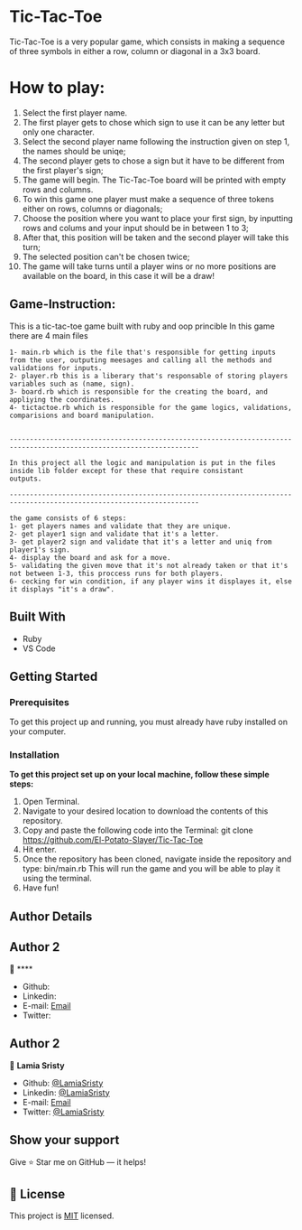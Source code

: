 # Tic-Tac-Toe
Tic-Tac-Toe is a very popular game, which consists in making a sequence of three symbols in either a row, column or diagonal in a 3x3 board.

# How to play:
1. Select the first player name.
2. The first player gets to chose which sign to use it can be any letter but only one character.
3. Select the second player name following the instruction given on step 1, the names should be uniqe;
4. The second player gets to chose a sign but it have to be different from the first player's sign;
5. The game will begin. The Tic-Tac-Toe board will be printed with empty rows and columns.
6. To win this game one player must make a sequence of three tokens either on rows, columns or diagonals;
7. Choose the position where you want to place your first sign, by inputting rows and colums and your input should be in between 1 to 3;
8. After that, this position will be taken and the second player will take this turn;
9. The selected position can't be chosen twice;
10. The game will take turns until a player wins or no more positions are available on the board, in this case it will be a draw!

## Game-Instruction:

This is a tic-tac-toe game built with ruby and oop princible 
    In this game there are 4 main files 

    1- main.rb which is the file that's responsible for getting inputs from the user, outputing meesages and calling all the methods and validations for inputs.
    2- player.rb this is a liberary that's responsable of storing players variables such as (name, sign).
    3- board.rb which is responsible for the creating the board, and appliying the coordinates.
	4- tictactoe.rb which is responsible for the game logics, validations, comparisions and board manipulation.
	

    ---------------------------------------------------------------------------------------------------------------------

    In this project all the logic and manipulation is put in the files inside lib folder except for these that require consistant
    outputs.

    ---------------------------------------------------------------------------------------------------------------------

    the game consists of 6 steps:
    1- get players names and validate that they are unique.
    2- get player1 sign and validate that it's a letter.
    3- get player2 sign and validate that it's a letter and uniq from player1's sign.
    4- display the board and ask for a move.
    5- validating the given move that it's not already taken or that it's not between 1-3, this proccess runs for both players.
    6- cecking for win condition, if any player wins it displayes it, else it displays "it's a draw".

## Built With

- Ruby
- VS Code

## Getting Started

### Prerequisites

To get this project up and running, you must already have ruby installed on your computer.

### Installation

**To get this project set up on your local machine, follow these simple steps:**

1. Open Terminal.
2. Navigate to your desired location to download the contents of this repository.
3. Copy and paste the following code into the Terminal:
    git clone https://github.com/El-Potato-Slayer/Tic-Tac-Toe
4. Hit enter.
5. Once the repository has been cloned, navigate inside the repository and type:
    bin/main.rb
    This will run the game and you will be able to play it using the terminal.
6. Have fun!


## Author Details
## Author 2
👤 ****

- Github: 
- Linkedin:
- E-mail: <a href="mailto:lamiasristy@gmail.com?subject=Hello Lamia!">Email</a>  
- Twitter: 


## Author 2
👤 **Lamia Sristy**

- Github: [@LamiaSristy](https://github.com/LamiaSristy)
- Linkedin: [@LamiaSristy](https://www.linkedin.com/in/lamia-hemayet-sristy/)
- E-mail: <a href="mailto:lamiasristy@gmail.com?subject=Hello Lamia!">Email</a>  
- Twitter: [@LamiaSristy](https://twitter.com/lsristy1)


## Show your support

Give ⭐ Star me on GitHub — it helps!

## 📝 License

This project is [MIT](lic.url) licensed.    
